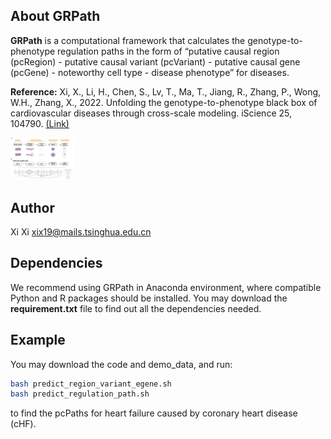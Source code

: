 <!-- ABOUT GRPath -->

## About GRPath

**GRPath** is a computational framework that calculates the genotype-to-phenotype regulation paths in the form of “putative causal region (pcRegion) - putative causal variant (pcVariant) - putative causal gene (pcGene) - noteworthy cell type - disease phenotype” for diseases.


**Reference:**
Xi, X., Li, H., Chen, S., Lv, T., Ma, T., Jiang, R., Zhang, P., Wong, W.H., Zhang, X., 2022. Unfolding the genotype-to-phenotype black box of cardiovascular diseases through cross-scale modeling. iScience 25, 104790. [(Link)](https://doi.org/10.1016/j.isci.2022.104790)



<img src=".\figure\fig.jpg" alt="overview" style="zoom:10%;" />



<!-- AUTHOR -->

## Author

Xi Xi xix19@mails.tsinghua.edu.cn



<!-- DEPENDENCIES -->

## Dependencies

We recommend using GRPath in Anaconda environment, where compatible Python and R packages should be installed. You may download the **requirement.txt** file to find out all the dependencies needed.



<!-- EXAMPLE -->

## Example

You may download the code and demo_data, and run:

```sh
bash predict_region_variant_egene.sh
bash predict_regulation_path.sh
```

to find the pcPaths for heart failure caused by coronary heart disease (cHF).
